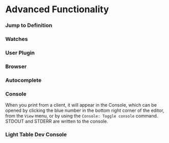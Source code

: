 # Advanced Functionality

### Jump to Definition

### Watches

### User Plugin

### Browser

### Autocomplete

### Console

When you print from a client, it will appear in the Console, which can be opened by clicking the blue number in the bottom right corner of the editor, from the `View` menu, or by using the `Console: Toggle console` command. STDOUT and STDERR are written to the console.

### Light Table Dev Console
